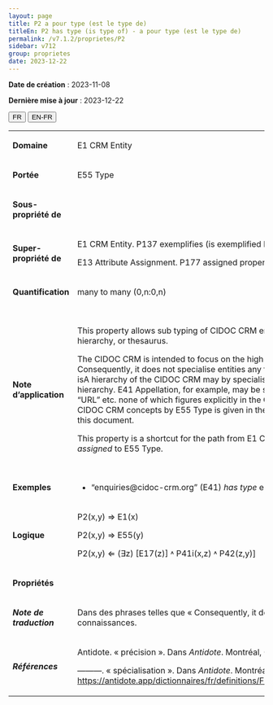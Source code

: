 ```yaml
---
layout: page
title: P2 a pour type (est le type de)
titleEn: P2 has type (is type of) - a pour type (est le type de)
permalink: /v7.1.2/proprietes/P2
sidebar: v712
group: proprietes
date: 2023-12-22
---
```


**Date de création** : 2023-11-08

**Dernière mise à jour** : 2023-12-22

<div class="lang-buttons">
 <button id="fr" class="activate">FR</button>
 <button id="en-fr">EN-FR</button>
</div>

<table>
<tbody>
<tr>
<td><p><strong>Domaine</strong></p></td>
<td class="en">
<p>E1 CRM Entity</p>
</td>
<td>
<p><code class="language-plaintext highlighter-rouge">E1_Entité_CRM</code> </p>
</td>
</tr>
<tr>
<td><p><strong>Portée</strong></p></td>
<td class="en">
<p>E55 Type</p>
</td>
<td>
<p><code class="language-plaintext highlighter-rouge">E55_Type</code> </p>
</td>
</tr>
<tr>
<td><p><strong>Sous-propriété de</strong></p></td>
<td class="en">
</td>
<td>
</td>
</tr>
<tr>
<td><p><strong>Super-propriété de</strong></p></td>
<td class="en">
<p>E1 CRM Entity. P137 exemplifies (is exemplified by): E55 Type<strong></strong></p>
<p>E13 Attribute Assignment. P177 assigned property of type (is type of property assigned): E55 Type</p>
</td>
<td>
<p><code class="language-plaintext highlighter-rouge">E1_Entité_CRM</code>. <code class="language-plaintext highlighter-rouge">P137_exemplifie (est_exemplifié_par)</code> : <code class="language-plaintext highlighter-rouge">E55_Type</code> </p>
<p><code class="language-plaintext highlighter-rouge">E13_Assignation_d'attribut</code>. <code class="language-plaintext highlighter-rouge">P177_a_assigné_le_type_de_propriété (est_le_type_de_la_propriété_assigné)</code> : <code class="language-plaintext highlighter-rouge">E55_Type</code> </p>
</td>
</tr>
<tr>
<td><p><strong>Quantification</strong></p></td>
<td class="en">
<p>many to many (0,n:0,n)</p>
</td>
<td>
<p>plusieurs à plusieurs (0,n:0,n)</p>
</td>
</tr>
<tr>
<td><p><strong>Note d’application</strong></p></td>
<td class="en">
<p>This property allows sub typing of CIDOC CRM entities –a form of specialisation – through the use of a terminological hierarchy, or thesaurus.<strong></strong></p>
<p>The CIDOC CRM is intended to focus on the high-level entities and relationships needed to describe data structures. Consequently, it does not specialise entities any further than is required for this immediate purpose. However, entities in the isA hierarchy of the CIDOC CRM may by specialised into any number of sub entities, which can be defined in the E55 Type hierarchy. E41 Appellation, for example, may be specialised into “e-mail address”, “telephone number”, “post office box”, “URL” etc. none of which figures explicitly in the CIDOC CRM hierarchy. A comprehensive explanation about refining CIDOC CRM concepts by E55 Type is given in the section “About Types” in the section on “Specific Modelling Constructs” of this document.<strong></strong></p>
<p>This property is a shortcut for the path from E1 CRM Entity through <em>P41i was classified by, </em>E17 Type Assignment, <em>P42 assigned</em> to<em> </em>E55 Type.</p>
</td>
<td>
<p>Cette propriété permet le sous-typage d’entités du CIDOC CRM – une forme de spécialisation – grâce à l’utilisation d’un thésaurus ou d’une hiérarchie terminologique. </p>
<p>Le CIDOC CRM porte principalement sur les entités de haut niveau et les relations qui sont nécessaires à la description des structures de données. À cet égard, le modèle ne précise pas les entités par des spécialisations supplémentaires au-delà de ce qui est nécessaire à ses objectifs. Les entités relevant d’une hiérarchie <code class="language-plaintext highlighter-rouge">estUn</code> peuvent néanmoins être précisées par plusieurs sous-entités qui peuvent être définies dans une hiérarchie de <code class="language-plaintext highlighter-rouge">E55_Type</code>. Par exemple, <code class="language-plaintext highlighter-rouge">E41_Appellation</code> peut être précisée [n.d.t. des types] « adresse courriel », « numéro de téléphone », « boîte postale » ou « URL » sans que ceux-ci ne se trouvent explicitement dans la hiérarchie du CIDOC CRM. </p>
<p>Une explication exhaustive de la manière de préciser des concepts du CIDOC CRM en utilisant la classe  <code class="language-plaintext highlighter-rouge">E55_Type</code> se trouve dans la sous-section « Des types » de la section « Construits spécifiques de modélisation ». </p>
<p><code class="language-plaintext highlighter-rouge">P2_a_pour_type (est_le_type_de)</code> est un raccourci du chemin sémantique suivant :  <code class="language-plaintext highlighter-rouge">E1_Entité_CRM</code>, <code class="language-plaintext highlighter-rouge">P41i_a_été_classifié_par</code>, <code class="language-plaintext highlighter-rouge">E17_Assignation_de_type</code>, <code class="language-plaintext highlighter-rouge">P42_a_assigné</code>,  <code class="language-plaintext highlighter-rouge">E55_Type</code>.</p>
</td>
</tr>
<tr>
<td><p><strong>Exemples</strong></p></td>
<td class="en">
<ul>
<li><p>“enquiries@cidoc-crm.org” (E41) <em>has type</em> e-mail address (E55). (fictitious)</p>
</li>
</ul>
</td>
<td>
<ul>
<li><p>« enquiries@cidoc-crm.org » (<code class="language-plaintext highlighter-rouge">E41_Appellation</code>) a pour type (<code class="language-plaintext highlighter-rouge">P2_a_pour_type</code>) adresse courriel (<code class="language-plaintext highlighter-rouge">E55_Type</code>) (fictive)</p>
</li>
</ul>
</td>
</tr>
<tr>
<td><p><strong>Logique</strong></p></td>
<td class="en">
<p>P2(x,y) ⇒ E1(x)</p>
<p>P2(x,y) ⇒ E55(y)</p>
<p>P2(x,y) ⇐ (∃z) [E17(z)] ˄ P41i(x,z) ˄ P42(z,y)]</p>
</td>
<td>
<p>P2(x,y) ⇒ E1(x)</p>
<p>P2(x,y) ⇒ E55(y)</p>
<p>P2(x,y) ⇐ (∃z) [E17(z)] ˄ P41i(x,z) ˄ P42(z,y)]</p>
</td>
</tr>
<tr>
<td><p><strong>Propriétés</strong></p></td>
<td class="en">
</td>
<td>
</td>
</tr>
<tr>
<td><p><strong><em>Note de traduction</em></strong></p></td>
<td colspan="2">
<p>Dans des phrases telles que « Consequently, it does not specialise entities any further than is required for this immediate purpose », le terme « specialise » a été traduit par « précise » car il s’agit d’une clarification de type plutôt que de d’espèces ou de connaissances. </p>
</td>
</tr>
<tr>
<td><p><strong><em>Références</em></strong></p></td>
<td colspan="2">
<p>Antidote. « précision ». Dans <em>Antidote</em>. Montréal, CA-QC: Druide Informatique, 2022.</p>
<p>———. « spécialisation ». Dans <em>Antidote</em>. Montréal, CA-QC: Druide Informatique, 2022.<a href="https://antidote.app/dictionnaires/fr/definitions/FRUAgAAAABGUgBDZAAAQ2QAAC0AAACDTm9thmFjdGFudICAgA%3D%3Dd707/RlLvh7cyNTY2N%2B%2BHt05vbQ%3D%3D/RlLvh7cyNTY2N%2B%2BHt05vbe%2BHt2FjdGFudO%2BHt2FjdGFudA%3D%3D"><span class="underline"> </span></a><a href="https://antidote.app/dictionnaires/fr/definitions/FRUAgAAAABGUgBDZAAAQ2QAAC0AAACDTm9thmFjdGFudICAgA%3D%3Dd707/RlLvh7cyNTY2N%2B%2BHt05vbQ%3D%3D/RlLvh7cyNTY2N%2B%2BHt05vbe%2BHt2FjdGFudO%2BHt2FjdGFudA%3D%3D"><span class="underline">https://antidote.app/dictionnaires/fr/definitions/FRUAgAAAABGUgBDZAAAQ2QAAC0AAACDTm9thmFjdGFudICAgA%3D%3Dd707/RlLvh7cyNTY2N%2B%2BHt05vbQ%3D%3D/RlLvh7cyNTY2N%2B%2BHt05vbe%2BHt2FjdGFudO%2BHt2FjdGFudA%3D%3D</span></a>.</p>
</td>
</tr>
</tbody>
</table>
